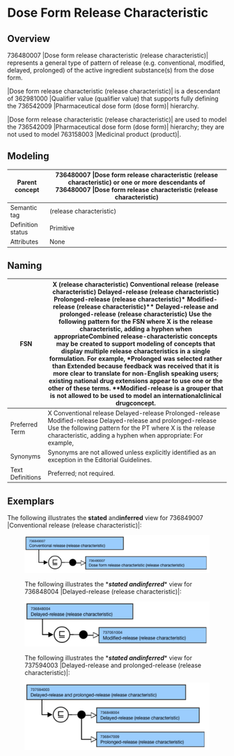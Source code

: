 # Dose Form Release Characteristic

## Overview

736480007 |Dose form release characteristic (release characteristic)| represents a general type of pattern of release (e.g. conventional, modified, delayed, prolonged) of the active ingredient substance(s) from the dose form.

|Dose form release characteristic (release characteristic)| is a descendant of 362981000 |Qualifier value (qualifier value) that supports fully defining the 736542009 |Pharmaceutical dose form (dose form)| hierarchy. 

|Dose form release characteristic (release characteristic)| are used to model the 736542009 |Pharmaceutical dose form (dose form)| hierarchy; they are not used to model 763158003 |Medicinal product (product)|.

## Modeling

| Parent concept | 736480007 \|Dose form release characteristic (release characteristic) or one or more descendants of 736480007 \|Dose form release characteristic (release characteristic) |
|---|---|
| Semantic tag | (release characteristic) |
| Definition status | Primitive |
| Attributes | None |

## Naming

| FSN | X (release characteristic) Conventional release (release characteristic) Delayed-release (release characteristic) Prolonged-release (release characteristic)* Modified-release (release characteristic)** Delayed-release and prolonged-release (release characteristic) Use the following pattern for the FSN where X is the release characteristic, adding a hyphen when appropriateCombined release-characteristic concepts may be created to support modeling of concepts that display multiple release characteristics in a single formulation. For example, *Prolonged was selected rather than Extended because feedback was received that it is more clear to translate for non-English speaking users; existing national drug extensions appear to use one or the other of these terms. **Modified-release is a grouper that is not allowed to be used to model an internationalclinical drugconcept. |
|---|---|
| Preferred Term | X Conventional release Delayed-release Prolonged-release Modified-release Delayed-release and prolonged-release Use the following pattern for the PT where X is the release characteristic, adding a hyphen when appropriate: For example, |
| Synonyms | Synonyms are not allowed unless explicitly identified as an exception in the Editorial Guidelines. |
| Text Definitions | Preferred; not required. |

## Exemplars

The following illustrates the ****stated**** and****inferred**** view for 736849007 |Conventional release (release characteristic)|:

<figure><img src="images/179931572.png" alt="" title=""><figcaption><p>The following illustrates the *<em><strong>stated</strong><strong> and</strong><strong>inferred</strong></em>* view for 736848004 |Delayed-release (release characteristic)|:</p></figcaption></figure>

  

<figure><img src="images/179931571.png" alt="" title=""><figcaption><p>The following illustrates the *<em><strong>stated</strong><strong> and</strong><strong>inferred</strong></em>* view for 737594003 |Delayed-release and prolonged-release (release characteristic)|:</p></figcaption></figure>

  

<figure><img src="images/179931570.png" alt="" title=""></figure>
